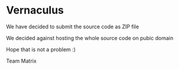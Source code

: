 # Vernaculus

We have decided to submit the source code as ZIP file

We decided against hosting the whole source code on pubic domain

Hope that is not a problem :)

Team Matrix
